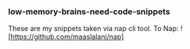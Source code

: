 ### low-memory-brains-need-code-snippets

These are my snippets taken via nap cli tool. To Nap: ![https://github.com/maaslalani/nap]




